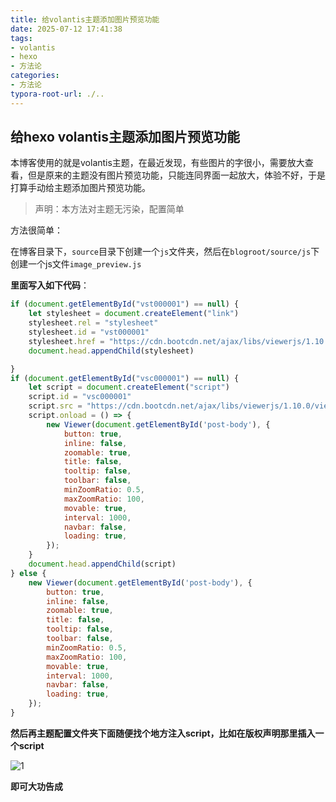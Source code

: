 ```yaml
---
title: 给volantis主题添加图片预览功能
date: 2025-07-12 17:41:38
tags:
- volantis
- hexo
- 方法论
categories:
- 方法论
typora-root-url: ./..
---
```


## 给hexo volantis主题添加图片预览功能

本博客使用的就是volantis主题，在最近发现，有些图片的字很小，需要放大查看，但是原来的主题没有图片预览功能，只能连同界面一起放大，体验不好，于是打算手动给主题添加图片预览功能。

> 声明：本方法对主题无污染，配置简单

方法很简单：

在博客目录下，`source`目录下创建一个`js`文件夹，然后在`blogroot/source/js`下创建一个js文件`image_preview.js`

**里面写入如下代码**：

```javascript
if (document.getElementById("vst000001") == null) {
    let stylesheet = document.createElement("link")
    stylesheet.rel = "stylesheet"
    stylesheet.id = "vst000001"
    stylesheet.href = "https://cdn.bootcdn.net/ajax/libs/viewerjs/1.10.0/viewer.min.css"
    document.head.appendChild(stylesheet)

}
if (document.getElementById("vsc000001") == null) {
    let script = document.createElement("script")
    script.id = "vsc000001"
    script.src = "https://cdn.bootcdn.net/ajax/libs/viewerjs/1.10.0/viewer.min.js"
    script.onload = () => {
        new Viewer(document.getElementById('post-body'), {
            button: true,
            inline: false,
            zoomable: true,
            title: false,
            tooltip: false,
            toolbar: false,
            minZoomRatio: 0.5,
            maxZoomRatio: 100,
            movable: true,
            interval: 1000,
            navbar: false,
            loading: true,
        });
    }
    document.head.appendChild(script)
} else {
    new Viewer(document.getElementById('post-body'), {
        button: true,
        inline: false,
        zoomable: true,
        title: false,
        tooltip: false,
        toolbar: false,
        minZoomRatio: 0.5,
        maxZoomRatio: 100,
        movable: true,
        interval: 1000,
        navbar: false,
        loading: true,
    });
}
```

**然后再主题配置文件夹下面随便找个地方注入script，比如在版权声明那里插入一个script**

![1](/image/image_preview/1.png)

**即可大功告成**
